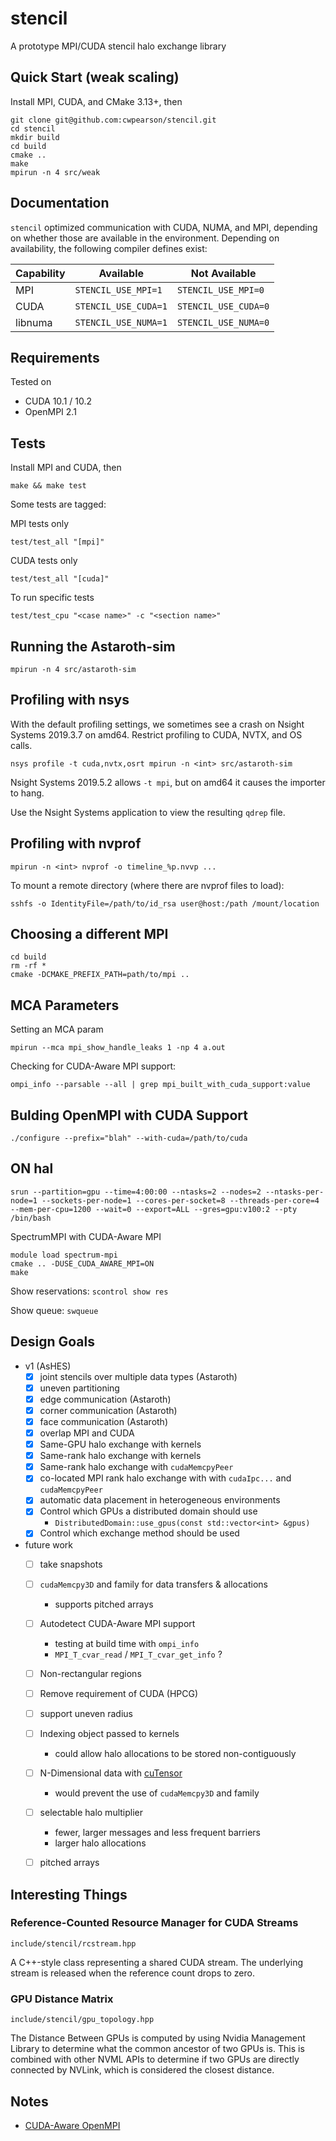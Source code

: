 # stencil

A prototype MPI/CUDA stencil halo exchange library

## Quick Start (weak scaling)

Install MPI, CUDA, and CMake 3.13+, then

```
git clone git@github.com:cwpearson/stencil.git
cd stencil
mkdir build
cd build
cmake ..
make
mpirun -n 4 src/weak
```

## Documentation

`stencil` optimized communication with CUDA, NUMA, and MPI, depending on whether those are available in the environment.
Depending on availability, the following compiler defines exist:

| Capability | Available | Not Available |
|-|-|-|
| MPI | `STENCIL_USE_MPI=1` | `STENCIL_USE_MPI=0` |
| CUDA | `STENCIL_USE_CUDA=1` | `STENCIL_USE_CUDA=0` |
| libnuma | `STENCIL_USE_NUMA=1` | `STENCIL_USE_NUMA=0` |

## Requirements
Tested on

* CUDA 10.1 / 10.2
* OpenMPI 2.1

## Tests

Install MPI and CUDA, then

```
make && make test
```

Some tests are tagged:

MPI tests only
```
test/test_all "[mpi]"
```

CUDA tests only
```
test/test_all "[cuda]"
```

To run specific tests
```
test/test_cpu "<case name>" -c "<section name>"
```

## Running the Astaroth-sim

```
mpirun -n 4 src/astaroth-sim
```
## Profiling with nsys

With the default profiling settings, we sometimes see a crash on Nsight Systems 2019.3.7 on amd64.
Restrict profiling to CUDA, NVTX, and OS calls.

```
nsys profile -t cuda,nvtx,osrt mpirun -n <int> src/astaroth-sim
```

Nsight Systems 2019.5.2 allows `-t mpi`, but on amd64 it causes the importer to hang.

Use the Nsight Systems application to view the resulting `qdrep` file.

## Profiling with nvprof

```
mpirun -n <int> nvprof -o timeline_%p.nvvp ...
```

To mount a remote directory (where there are nvprof files to load):
```
sshfs -o IdentityFile=/path/to/id_rsa user@host:/path /mount/location
```
## Choosing a different MPI

```
cd build
rm -rf *
cmake -DCMAKE_PREFIX_PATH=path/to/mpi ..
```

## MCA Parameters

Setting an MCA param
```
mpirun --mca mpi_show_handle_leaks 1 -np 4 a.out
```

Checking for CUDA-Aware MPI support:
```
ompi_info --parsable --all | grep mpi_built_with_cuda_support:value
```

## Bulding OpenMPI with CUDA Support

```
./configure --prefix="blah" --with-cuda=/path/to/cuda
```

## ON hal

```
srun --partition=gpu --time=4:00:00 --ntasks=2 --nodes=2 --ntasks-per-node=1 --sockets-per-node=1 --cores-per-socket=8 --threads-per-core=4 --mem-per-cpu=1200 --wait=0 --export=ALL --gres=gpu:v100:2 --pty /bin/bash
```

SpectrumMPI with CUDA-Aware MPI

```
module load spectrum-mpi
cmake .. -DUSE_CUDA_AWARE_MPI=ON
make
```

Show reservations: `scontrol show res`

Show queue: `swqueue`

## Design Goals
  * v1 (AsHES)
    * [x] joint stencils over multiple data types (Astaroth)
    * [x] uneven partitioning
    * [x] edge communication (Astaroth)
    * [x] corner communication (Astaroth)
    * [x] face communication (Astaroth)
    * [x] overlap MPI and CUDA
    * [x] Same-GPU halo exchange with kernels
    * [x] Same-rank halo exchange with kernels
    * [x] Same-rank halo exchange with `cudaMemcpyPeer`
    * [x] co-located MPI rank halo exchange with with `cudaIpc...` and `cudaMemcpyPeer`
    * [x] automatic data placement in heterogeneous environments
    * [x] Control which GPUs a distributed domain should use
      * `DistributedDomain::use_gpus(const std::vector<int> &gpus)` 
    * [x] Control which exchange method should be used
    
  * future work
    * [ ] take snapshots
    * [ ] `cudaMemcpy3D` and family for data transfers & allocations
      * supports pitched arrays
    * [ ] Autodetect CUDA-Aware MPI support
      * testing at build time with `ompi_info`
      * `MPI_T_cvar_read` / `MPI_T_cvar_get_info` ?
    * [ ] Non-rectangular regions
    * [ ] Remove requirement of CUDA (HPCG)
    * [ ] support uneven radius
    * [ ] Indexing object passed to kernels
      * could allow halo allocations to be stored non-contiguously
    * [ ] N-Dimensional data with [cuTensor](https://docs.nvidia.com/cuda/cutensor/index.html)
      * would prevent the use of `cudaMemcpy3D` and family
    * [ ] selectable halo multiplier
      * fewer, larger messages and less frequent barriers
      * larger halo allocations
    * [ ] pitched arrays


## Interesting Things

### Reference-Counted Resource Manager for CUDA Streams

`include/stencil/rcstream.hpp`

A C++-style class representing a shared CUDA stream.
The underlying stream is released when the reference count drops to zero.

### GPU Distance Matrix

`include/stencil/gpu_topology.hpp`

The Distance Between GPUs is computed by using Nvidia Management Library to determine what the common ancestor of two GPUs is.
This is combined with other NVML APIs to determine if two GPUs are directly connected by NVLink, which is considered the closest distance.

## Notes
  * [CUDA-Aware OpenMPI](https://www.open-mpi.org/faq/?category=runcuda#mpi-cuda-support)
